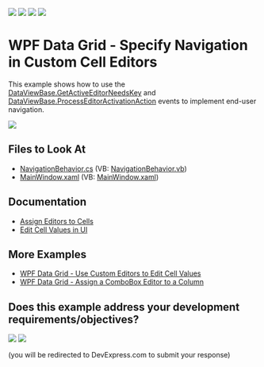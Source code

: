<!-- default badges list -->
![](https://img.shields.io/endpoint?url=https://codecentral.devexpress.com/api/v1/VersionRange/156877627/24.2.1%2B)
[![](https://img.shields.io/badge/Open_in_DevExpress_Support_Center-FF7200?style=flat-square&logo=DevExpress&logoColor=white)](https://supportcenter.devexpress.com/ticket/details/T830500)
[![](https://img.shields.io/badge/📖_How_to_use_DevExpress_Examples-e9f6fc?style=flat-square)](https://docs.devexpress.com/GeneralInformation/403183)
[![](https://img.shields.io/badge/💬_Leave_Feedback-feecdd?style=flat-square)](#does-this-example-address-your-development-requirementsobjectives)
<!-- default badges end -->
# WPF Data Grid - Specify Navigation in Custom Cell Editors

This example shows how to use the [DataViewBase.GetActiveEditorNeedsKey](https://docs.devexpress.com/WPF/DevExpress.Xpf.Grid.DataViewBase.GetActiveEditorNeedsKey) and [DataViewBase.ProcessEditorActivationAction](https://docs.devexpress.com/WPF/DevExpress.Xpf.Grid.DataViewBase.ProcessEditorActivationAction) events to implement end-user navigation.

![](https://docs.devexpress.com/WPF/images/process-editor-activation-action.gif?v=22.1)

<!-- default file list -->

## Files to Look At

* [NavigationBehavior.cs](./CS/NavigationBehavior.cs) (VB: [NavigationBehavior.vb](./VB/NavigationBehavior.vb))
* [MainWindow.xaml](./CS/MainWindow.xaml) (VB: [MainWindow.xaml](./VB/MainWindow.xaml))

<!-- default file list end -->

## Documentation

* [Assign Editors to Cells](https://docs.devexpress.com/WPF/401011/controls-and-libraries/data-grid/data-editing-and-validation/modify-cell-values/assign-an-editor-to-a-cell)
* [Edit Cell Values in UI](https://docs.devexpress.com/WPF/6606/controls-and-libraries/data-grid/data-editing-and-validation/modify-cell-values/inplace-editors)

## More Examples

* [WPF Data Grid - Use Custom Editors to Edit Cell Values](https://github.com/DevExpress-Examples/how-to-use-custom-editors-to-edit-cell-values-e1596)
* [WPF Data Grid - Assign a ComboBox Editor to a Column](https://github.com/DevExpress-Examples/wpf-data-grid-assign-combobox-editor-to-column)
<!-- feedback -->
## Does this example address your development requirements/objectives?

[<img src="https://www.devexpress.com/support/examples/i/yes-button.svg"/>](https://www.devexpress.com/support/examples/survey.xml?utm_source=github&utm_campaign=how-to-specify-navigation-in-custom-cell-editors&~~~was_helpful=yes) [<img src="https://www.devexpress.com/support/examples/i/no-button.svg"/>](https://www.devexpress.com/support/examples/survey.xml?utm_source=github&utm_campaign=how-to-specify-navigation-in-custom-cell-editors&~~~was_helpful=no)

(you will be redirected to DevExpress.com to submit your response)
<!-- feedback end -->
